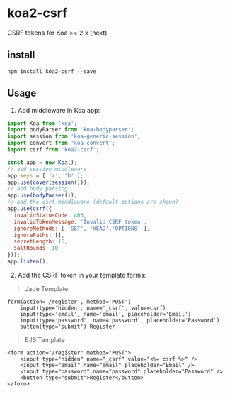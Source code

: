 # koa2-csrf
CSRF tokens for Koa >= 2.x (next)

## install 
```
npm install koa2-csrf --save 
```

## Usage

1. Add middleware in Koa app:
```js
import Koa from 'koa';
import bodyParser from 'koa-bodyparser';
import session from 'koa-generic-session';
import convert from 'koa-convert';
import csrf from 'koa2-csrf';

const app = new Koa();
// add session middleware 
app.keys = [ 'a', 'b' ];
app.use(cover(session()));
// add body parsing
app.use(bodyParser());
// add the csrf middleware (default options are shown)
app.use(csrf({
  invalidStatusCode: 403,
  invalidTokenMessage: 'Invalid CSRF token',
  ignoreMethods: [ 'GET', 'HEAD','OPTIONS' ],
  ignorePaths: [],
  secretLength: 16,
  saltRounds: 10
}));
app.listen();
```

2. Add the CSRF token in your template forms:
> Jade Template:
```jade
form(action='/register', method='POST')
    input(type='hidden', name='_csrf', value=csrf)
    input(type='email', name='email', placeholder='Email')
    input(type='password', name='password', placeholder='Password')
    button(type='submit') Register
```

> EJS Template
```ejs
<form action="/register" method="POST">
    <input type="hidden" name="_csrf" value="<%= csrf %>" />
    <input type="email" name="email" placeholder="Email" />
    <input type="password" name="password" placeholder="Password" />
    <button type="submit">Register</button>
</form>
```

